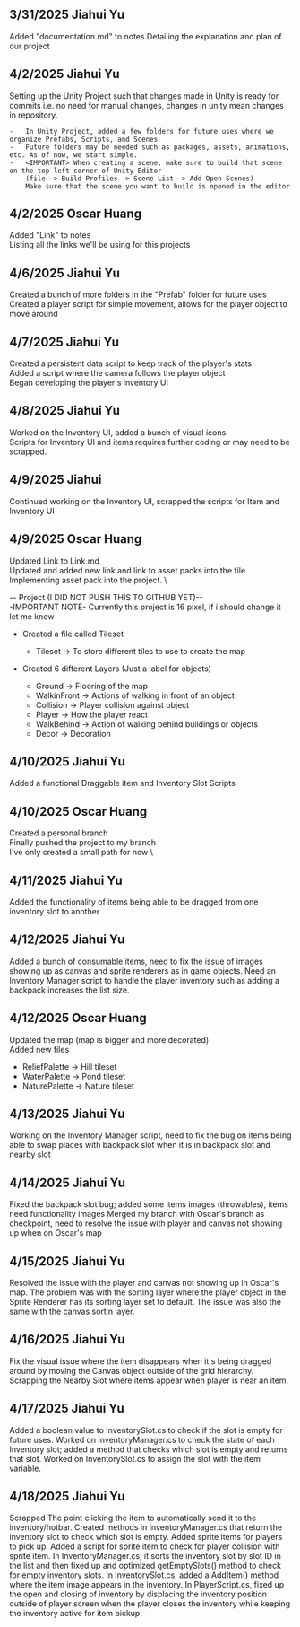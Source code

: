 ## 3/31/2025 Jiahui Yu ##
Added "documentation.md" to notes
Detailing the explanation and plan of our project

## 4/2/2025 Jiahui Yu ##
Setting up the Unity Project such that changes made in Unity is ready for commits
i.e. no need for manual changes, changes in unity mean changes in repository.

    -   In Unity Project, added a few folders for future uses where we organize Prefabs, Scripts, and Scenes
    -   Future folders may be needed such as packages, assets, animations, etc. As of now, we start simple.
    -   <IMPORTANT> When creating a scene, make sure to build that scene on the top left corner of Unity Editor
        (file -> Build Profiles -> Scene List -> Add Open Scenes)
        Make sure that the scene you want to build is opened in the editor
        
## 4/2/2025 Oscar Huang ##
Added "Link" to notes \
Listing all the links we'll be using for this projects

## 4/6/2025 Jiahui Yu ##
Created a bunch of more folders in the "Prefab" folder for future uses \
Created a player script for simple movement, allows for the player object to move around

## 4/7/2025 Jiahui Yu ##
Created a persistent data script to keep track of the player's stats \
Added a script where the camera follows the player object \
Began developing the player's inventory UI

## 4/8/2025 Jiahui Yu ##
Worked on the Inventory UI, added a bunch of visual icons. \
Scripts for Inventory UI and items requires further coding or may need to be scrapped.

## 4/9/2025 Jiahui ##
Continued working on the Inventory UI, scrapped the scripts for Item and Inventory UI

## 4/9/2025 Oscar Huang ##
Updated Link to Link.md \
Updated and added new link and link to asset packs into the file \
Implementing asset pack into the project. \

-- Project (I DID NOT PUSH THIS TO GITHUB YET)-- \
-IMPORTANT NOTE- Currently this project is 16 pixel, if i should change it let me know
 -   Created a file called Tileset
       - Tileset -> To store different tiles to use to create the map
         
 -   Created 6 different Layers (Just a label for objects)
       - Ground -> Flooring of the map
       - WalkinFront -> Actions of walking in front of an object
       - Collision   -> Player collision against object
       - Player      -> How the player react
       - WalkBehind  -> Action of walking behind buildings or objects
       - Decor       -> Decoration

## 4/10/2025 Jiahui Yu ##
Added a functional Draggable item and Inventory Slot Scripts

## 4/10/2025 Oscar Huang ##
Created a personal branch \
Finally pushed the project to my branch \
I've only created a small path for now \

## 4/11/2025 Jiahui Yu ## 
Added the functionality of items being able to be dragged from one inventory slot to another

## 4/12/2025 Jiahui Yu ##
Added a bunch of consumable items, need to fix the issue of images showing up as canvas and sprite renderers as in game objects. Need an Inventory Manager script to handle the player inventory such as adding a backpack increases the list size.

## 4/12/2025 Oscar Huang ##
Updated the map (map is bigger and more decorated) \
Added new files
- ReliefPalette -> Hill tileset
- WaterPalette -> Pond tileset
- NaturePalette -> Nature tileset
    
## 4/13/2025 Jiahui Yu ##
Working on the Inventory Manager script, need to fix the bug on items being able to swap places with backpack slot when it is in backpack slot and nearby slot

## 4/14/2025 Jiahui Yu ##
Fixed the backpack slot bug; added some items images (throwables), items need functionality images
Merged my branch with Oscar's branch as checkpoint, need to resolve the issue with player and canvas not showing up when on Oscar's map

## 4/15/2025 Jiahui Yu ##
Resolved the issue with the player and canvas not showing up in Oscar's map. The problem was with the sorting layer where the player object in the Sprite Renderer has its sorting layer set to default. The issue was also the same with the canvas sortin layer.

## 4/16/2025 Jiahui Yu ## 
Fix the visual issue where the item disappears when it's being dragged around by moving the Canvas object outside of the grid hierarchy.
Scrapping the Nearby Slot where items appear when player is near an item.

## 4/17/2025 Jiahui Yu ##
Added a boolean value to InventorySlot.cs to check if the slot is empty for future uses.
Worked on InventoryManager.cs to check the state of each Inventory slot; added a method that checks which slot is empty and returns that slot.
Worked on InventorySlot.cs to assign the slot with the item variable.

## 4/18/2025 Jiahui Yu ##
Scrapped The point clicking the item to automatically send it to the inventory/hotbar.
Created methods in InventoryManager.cs that return the inventory slot to check which slot is empty.
Added sprite items for players to pick up.
Added a script for sprite item to check for player collision with sprite item.
In InventoryManager.cs, it sorts the inventory slot by slot ID in the list and then fixed up and optimized getEmptySlots() method to check for empty inventory slots.
In InventorySlot.cs, added a AddItem() method where the item image appears in the inventory.
In PlayerScript.cs, fixed up the open and closing of inventory by displacing the inventory position outside of player screen when the player closes the inventory while keeping the inventory active for item pickup.



